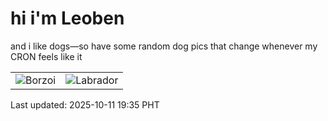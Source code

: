 # hi i'm Leoben

and i like dogs—so have some random dog pics that change whenever my CRON feels like it

|  |  |
|--------|----------|
| ![Borzoi](https://random-dog-vercel.vercel.app/api/random-borzoi?v=1760182508) | ![Labrador](https://random-dog-vercel.vercel.app/api/random-labrador?v=1760182508) |

Last updated: 2025-10-11 19:35 PHT
